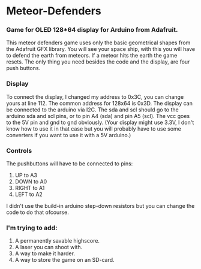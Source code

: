 # Meteor-Defenders
### Game for OLED 128*64 display for Arduino from Adafruit.

This meteor defenders game uses only the basic geometrical shapes from the Adafruit GFX library. You will see your space ship, with this you will have to defend the earth from meteors. If a meteor hits the earth the game resets.
The only thing you need besides the code and the display, are four push buttons.

### Display

To connect the display, I changed my address to 0x3C, you can change yours at line 112. The common address for 128x64 is 0x3D.
The display can be connected to the arduino via I2C. The sda and scl should go to the arduino sda and scl pins, or to pin A4 (sda) and pin A5 (scl). The vcc goes to the 5V pin and gnd to gnd obviously. (Your display might use 3.3V, I don't know how to use it in that case but you will probably have to use some converters if you want to use it with a 5V arduino.)

### Controls

The pushbuttons will have to be connected to pins:

1. UP to A3
2. DOWN to A0
3. RIGHT to A1
4. LEFT to A2

I didn't use the build-in arduino step-down resistors but you can change the code to do that ofcourse.


### I'm trying to add:

1. A permanently savable highscore.
2. A laser you can shoot with.
3. A way to make it harder.
4. A way to store the game on an SD-card.
